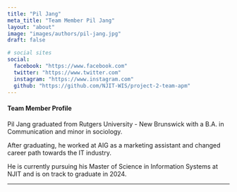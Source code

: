 ```yaml
---
title: "Pil Jang"
meta_title: "Team Member Pil Jang"
layout: "about"
image: "images/authors/pil-jang.jpg"
draft: false

# social sites
social:
  facebook: "https://www.facebook.com"
  twitter: "https://www.twitter.com"
  instagram: "https://www.instagram.com"
  github: "https://github.com/NJIT-WIS/project-2-team-apm"
---
```



#### Team Member Profile

Pil Jang graduated from Rutgers University - New Brunswick with a B.A. in Communication and minor in sociology.

After graduating, he worked at AIG as a marketing assistant and changed career path towards the IT industry.  

He is currently pursuing his Master of Science in Information Systems at NJIT and is on track to graduate in 2024.

---

